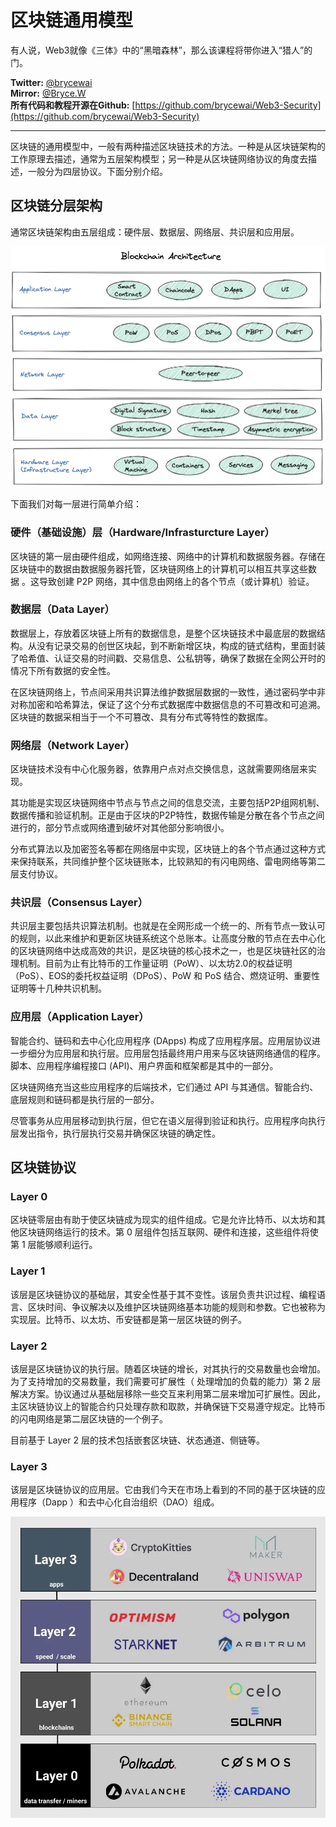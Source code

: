 # 区块链通用模型

有人说，Web3就像《三体》中的“黑暗森林”，那么该课程将带你进入“猎人”的门。

**Twitter:** [@brycewai](https://twitter.com/brycewai)  
**Mirror:** [@Bryce.W](https://mirror.xyz/brycew.eth)  
**所有代码和教程开源在Github:** [https://github.com/brycewai/Web3-Security](https://github.com/brycewai/Web3-Security)

---

区块链的通用模型中，一般有两种描述区块链技术的方法。一种是从区块链架构的工作原理去描述，通常为五层架构模型；另一种是从区块链网络协议的角度去描述，一般分为四层协议。下面分别介绍。

## **区块链分层架构**

通常区块链架构由五层组成：硬件层、数据层、网络层、共识层和应用层。

![Untitled](img/Untitled.png)

下面我们对每一层进行简单介绍：

### 硬件（基础设施）层（Hardware/Infrasturcture Layer）

区块链的第一层由硬件组成，如网络连接、网络中的计算机和数据服务器。存储在区块链中的数据由数据服务器托管，区块链网络上的计算机可以相互共享这些数据 。这导致创建 P2P 网络，其中信息由网络上的各个节点（或计算机）验证。

### 数据层（Data Layer）

数据层上，存放着区块链上所有的数据信息，是整个区块链技术中最底层的数据结构。从没有记录交易的创世区块起，到不断新增区块，构成的链式结构，里面封装了哈希值、认证交易的时间戳、交易信息、公私钥等，确保了数据在全网公开时的情况下所有数据的安全性。

在区块链网络上，节点间采用共识算法维护数据层数据的一致性，通过密码学中非对称加密和哈希算法，保证了这个分布式数据库中数据信息的不可篡改和可追溯。区块链的数据采相当于一个不可篡改、具有分布式等特性的数据库。

### 网络层（Network Layer）

区块链技术没有中心化服务器，依靠用户点对点交换信息，这就需要网络层来实现。

其功能是实现区块链网络中节点与节点之间的信息交流，主要包括P2P组网机制、数据传播和验证机制。正是由于区块的P2P特性，数据传输是分散在各个节点之间进行的，部分节点或网络遭到破坏对其他部分影响很小。

分布式算法以及加密签名等都在网络层中实现，区块链上的各个节点通过这种方式来保持联系，共同维护整个区块链账本，比较熟知的有闪电网络、雷电网络等第二层支付协议。

### 共识层（Consensus Layer）

共识层主要包括共识算法机制。也就是在全网形成一个统一的、所有节点一致认可的规则，以此来维护和更新区块链系统这个总账本。让高度分散的节点在去中心化的区块链网络中达成高效的共识，是区块链的核心技术之一，也是区块链社区的治理机制。目前为止有比特币的工作量证明（PoW）、以太坊2.0的权益证明（PoS）、EOS的委托权益证明（DPoS）、PoW 和 PoS 结合、燃烧证明、重要性证明等十几种共识机制。

### 应用层（Application Layer）

智能合约、链码和去中心化应用程序 (DApps) 构成了应用程序层。应用层协议进一步细分为应用层和执行层。应用层包括最终用户用来与区块链网络通信的程序。脚本、应用程序编程接口 (API)、用户界面和框架都是其中的一部分。

区块链网络充当这些应用程序的后端技术，它们通过 API 与其通信。智能合约、底层规则和链码都是执行层的一部分。

尽管事务从应用层移动到执行层，但它在语义层得到验证和执行。应用程序向执行层发出指令，执行层执行交易并确保区块链的确定性。

## 区块链协议

### Layer 0

区块链零层由有助于使区块链成为现实的组件组成。它是允许比特币、以太坊和其他区块链网络运行的技术。第 0 层组件包括互联网、硬件和连接，这些组件将使第 1 层能够顺利运行。

### Layer 1

该层是区块链协议的基础层，其安全性基于其不变性。该层负责共识过程、编程语言、区块时间、争议解决以及维护区块链网络基本功能的规则和参数。它也被称为实现层。比特币、以太坊、币安链都是第一层区块链的例子。

### Layer 2

该层是区块链协议的执行层。随着区块链的增长，对其执行的交易数量也会增加。为了支持增加的交易数量，我们需要可扩展性（ 处理增加的负载的能力）第 2 层解决方案。协议通过从基础层移除一些交互来利用第二层来增加可扩展性。因此，主区块链协议上的智能合约只处理存款和取款，并确保链下交易遵守规定。比特币的闪电网络是第二层区块链的一个例子。

目前基于 Layer 2 层的技术包括嵌套区块链、状态通道、侧链等。

### Layer 3

该层是区块链协议的应用层。它由我们今天在市场上看到的不同的基于区块链的应用程序（Dapp ）和去中心化自治组织（DAO）组成。

![Untitled](img/Untitled%201.png)
